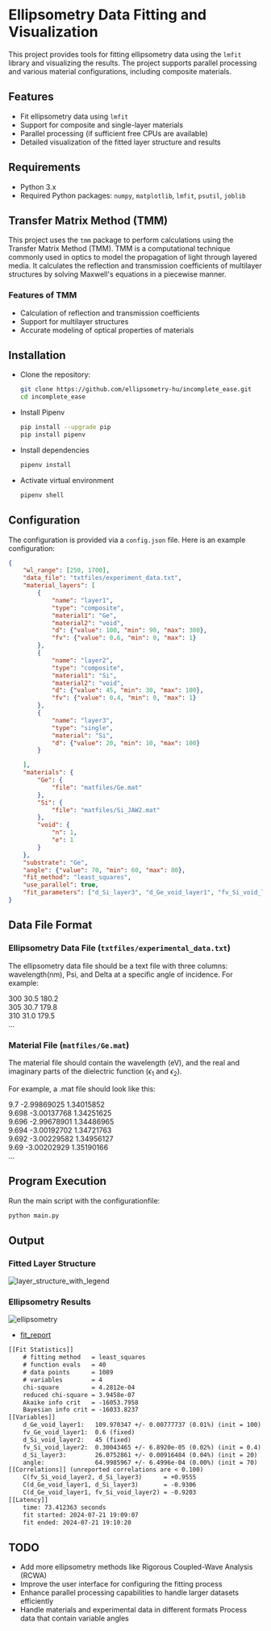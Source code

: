 # Ellipsometry Data Fitting and Visualization

This project provides tools for fitting ellipsometry data using the `lmfit` library and visualizing the results. The project supports parallel processing and various material configurations, including composite materials.

## Features

- Fit ellipsometry data using `lmfit`
- Support for composite and single-layer materials
- Parallel processing (if sufficient free CPUs are available)
- Detailed visualization of the fitted layer structure and results

## Requirements

- Python 3.x
- Required Python packages: `numpy`, `matplotlib`, `lmfit`, `psutil`, `joblib`

## Transfer Matrix Method (TMM)

This project uses the `tmm` package to perform calculations using the Transfer Matrix Method (TMM). TMM is a computational technique commonly used in optics to model the propagation of light through layered media. It calculates the reflection and transmission coefficients of multilayer structures by solving Maxwell's equations in a piecewise manner.

### Features of TMM

- Calculation of reflection and transmission coefficients
- Support for multilayer structures
- Accurate modeling of optical properties of materials

## Installation

- Clone the repository:
    ```sh
    git clone https://github.com/ellipsometry-hu/incomplete_ease.git
    cd incomplete_ease
    ```
- Install Pipenv 
    ```bash
    pip install --upgrade pip
    pip install pipenv
    ```
- Install dependencies
    ```bash
    pipenv install
    ```
- Activate virtual environment
     ```bash
    pipenv shell
    ```

## Configuration

The configuration is provided via a `config.json` file. Here is an example configuration:

```json
{
    "wl_range": [250, 1700],
    "data_file": "txtfiles/experiment_data.txt",
    "material_layers": [
        {
            "name": "layer1",
            "type": "composite",
            "material1": "Ge",
            "material2": "void",
            "d": {"value": 100, "min": 90, "max": 300},
            "fv": {"value": 0.6, "min": 0, "max": 1}
        },
        {
            "name": "layer2",
            "type": "composite",
            "material1": "Si",
            "material2": "void",
            "d": {"value": 45, "min": 30, "max": 100},
            "fv": {"value": 0.4, "min": 0, "max": 1}
        },
        {
            "name": "layer3",
            "type": "single",
            "material": "Si",
            "d": {"value": 20, "min": 10, "max": 100}
        }

    ],
    "materials": {
        "Ge": {
            "file": "matfiles/Ge.mat"
        },
        "Si": {
            "file": "matfiles/Si_JAW2.mat"
        },
        "void": {
            "n": 1,
            "e": 1
        }
    },
    "substrate": "Ge",
    "angle": {"value": 70, "min": 60, "max": 80},
    "fit_method": "least_squares",
    "use_parallel": true,
    "fit_parameters": ["d_Si_layer3", "d_Ge_void_layer1", "fv_Si_void_layer2",  "angle"]
}

```

## Data File Format  

### Ellipsometry Data File (`txtfiles/experimental_data.txt`)
The ellipsometry data file should be a text file with three columns: wavelength(nm), Psi, and Delta at a specific angle of incidence. For example:


300 30.5 180.2  
305 30.7 179.8  
310 31.0 179.5  
...  



### Material File (`matfiles/Ge.mat`)

The material file should contain the wavelength (eV), and the real and imaginary parts of the dielectric function ($\epsilon_1$ and $\epsilon_2$).

For example, a .mat file should look like this:

9.7	    -2.99869025	1.34015852  
9.698	-3.00137768	1.34251625  
9.696	-2.99678901	1.34486965  
9.694	-3.00192702	1.34721763  
9.692	-3.00229582	1.34956127  
9.69	-3.00202929	1.35190166  
...  

## Program Execution

Run the main script with the configurationfile:
```bash
python main.py
```

## Output

### Fitted Layer Structure
  ![layer_structure_with_legend](layer_structure_with_legend.png)

### Ellipsometry Results

 ![ellipsometry](ellipsometry.png)

- [fit_report](fit_report.txt)
```txt
[[Fit Statistics]]
    # fitting method   = least_squares
    # function evals   = 40
    # data points      = 1089
    # variables        = 4
    chi-square         = 4.2812e-04
    reduced chi-square = 3.9458e-07
    Akaike info crit   = -16053.7958
    Bayesian info crit = -16033.8237
[[Variables]]
    d_Ge_void_layer1:   109.970347 +/- 0.00777737 (0.01%) (init = 100)
    fv_Ge_void_layer1:  0.6 (fixed)
    d_Si_void_layer2:   45 (fixed)
    fv_Si_void_layer2:  0.30043465 +/- 6.8920e-05 (0.02%) (init = 0.4)
    d_Si_layer3:        26.0752861 +/- 0.00916484 (0.04%) (init = 20)
    angle:              64.9985967 +/- 6.4996e-04 (0.00%) (init = 70)
[[Correlations]] (unreported correlations are < 0.100)
    C(fv_Si_void_layer2, d_Si_layer3)      = +0.9555
    C(d_Ge_void_layer1, d_Si_layer3)       = -0.9306
    C(d_Ge_void_layer1, fv_Si_void_layer2) = -0.9203
[[Latency]]
    time: 73.412363 seconds
    fit started: 2024-07-21 19:09:07
    fit ended: 2024-07-21 19:10:20

```

## TODO
- Add more ellipsometry methods like Rigorous Coupled-Wave Analysis (RCWA)
- Improve the user interface for configuring the fitting process
- Enhance parallel processing capabilities to handle larger datasets efficiently
- Handle materials and experimental data in different formats
Process data that contain variable angles